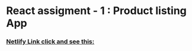 # React assigment - 1 : Product listing App

### [Netlify Link click and see this:](https://react-assignment-1-products-listing.netlify.app/)
